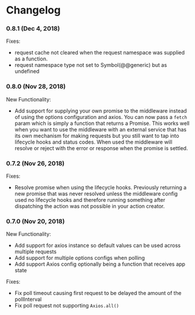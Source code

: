 # Changelog

### 0.8.1 (Dec 4, 2018)

Fixes:

- request cache not cleared when the request namespace was supplied as a function.
- request namespace type not set to Symbol(@@generic) but as undefined

### 0.8.0 (Nov 28, 2018)

New Functionality:

- Add support for supplying your own promise to the middleware instead of using the options
  configuration and axios. You can now pass a `fetch` param which is simply a function that
  returns a Promise. This works well when you want to use the middleware with an external service
  that has its own mechanism for making requests but you still want to tap into lifecycle hooks
  and status codes. When used the middleware will resolve or reject with the error or response
  when the promise is settled.

### 0.7.2 (Nov 26, 2018)

Fixes:

- Resolve promise when using the lifecycle hooks. Previously returning a new promise that was never
  resolved unless the middleware config used no lifecycle hooks and therefore running something after
  dispatching the action was not possible in your action creator.

### 0.7.0 (Nov 20, 2018)

New Functionality:

- Add support for axios instance so default values can be used across multiple requests
- Add support for multiple options configs when polling
- Add support Axios config optionally being a function that receives app state

Fixes:

- Fix poll timeout causing first request to be delayed the amount of the pollInterval
- Fix poll request not supporting `Axios.all()`

